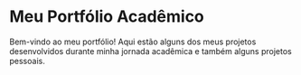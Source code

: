 # Meu Portfólio Acadêmico

Bem-vindo ao meu portfólio! Aqui estão alguns dos meus projetos desenvolvidos durante minha jornada acadêmica e também alguns projetos pessoais.
